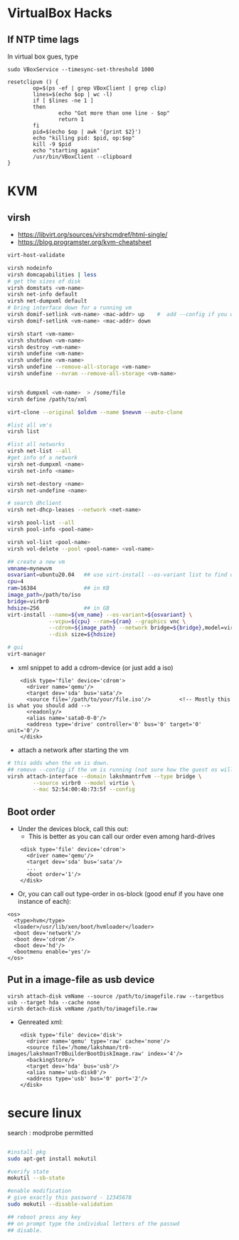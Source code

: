 # VirtualBox Hacks

## If NTP time lags

In virtual box gues, type

```
sudo VBoxService --timesync-set-threshold 1000
```

```
resetclipvm () {
        op=$(ps -ef | grep VBoxClient | grep clip)
        lines=$(echo $op | wc -l)
        if [ $lines -ne 1 ]
        then
                echo "Got more than one line - $op"
                return 1
        fi
        pid=$(echo $op | awk '{print $2}')
        echo "killing pid: $pid, op:$op"
        kill -9 $pid
        echo "starting again"
        /usr/bin/VBoxClient --clipboard
}
```

# KVM

## virsh

* https://libvirt.org/sources/virshcmdref/html-single/
* https://blog.programster.org/kvm-cheatsheet

```sh
virt-host-validate

virsh nodeinfo
virsh domcapabilities | less
# get the sizes of disk
virsh domstats <vm-name>
virsh net-info default
virsh net-dumpxml default
# bring interface down for a running vm
virsh domif-setlink <vm-name> <mac-addr> up    #  add --config if you want to this go to xml as well (persistent)
virsh domif-setlink <vm-name> <mac-addr> down

virsh start <vm-name>
virsh shutdown <vm-name>
virsh destroy <vm-name>
virsh undefine <vm-name>
virsh undefine <vm-name>
virsh undefine --remove-all-storage <vm-name>
virsh undefine --nvram --remove-all-storage <vm-name>


virsh dumpxml <vm-name>  > /some/file
virsh define /path/to/xml

virt-clone --original $oldvm --name $newvm --auto-clone

#list all vm's
virsh list

#list all networks
virsh net-list --all
#get info of a network
virsh net-dumpxml <name>
virsh net-info <name>

virsh net-destory <name>
virsh net-undefine <name>

# search dhclient
virsh net-dhcp-leases --network <net-name>

virsh pool-list --all
virsh pool-info <pool-name>

virsh vol-list <pool-name>
virsh vol-delete --pool <pool-name> <vol-name>

## create a new vm
vmname=mynewvm
osvariant=ubuntu20.04   ## use virt-install --os-variant list to find options
cpu=4
ram=16384               ## in KB
image_path=/path/to/iso
bridge=virbr0
hdsize=256              ## in GB
virt-install --name=${vm_name} --os-variant=${osvariant} \
             --vcpu=${cpu} --ram=${ram} --graphics vnc \
             --cdrom=${image_path} --network bridge=${bridge},model=virtio \
             --disk size=${hdsize}

# gui
virt-manager
```

* xml snippet to add a cdrom-device (or just add a iso)

```
    <disk type='file' device='cdrom'>
      <driver name='qemu'/>
      <target dev='sda' bus='sata'/>
      <source file='/path/to/your/file.iso'/>         <!-- Mostly this is what you should add -->
      <readonly/>
      <alias name='sata0-0-0'/>
      <address type='drive' controller='0' bus='0' target='0' unit='0'/>
    </disk>
```

* attach a network after starting the vm
```sh
# this adds when the vm is down.
## remove --config if the vm is running (not sure how the guest os will respond though).
virsh attach-interface --domain lakshmantrfvm --type bridge \
        --source virbr0 --model virtio \
        --mac 52:54:00:4b:73:5f --config


```


## Boot order

* Under the devices block, call this out:
  * This is better as you can call our order even among hard-drives
```
    <disk type='file' device='cdrom'>
      <driver name='qemu'/>
      <target dev='sda' bus='sata'/>
      ...
      <boot order='1'/>
    </disk>
```
* Or, you can call out type-order in os-block (good enuf if you have one instance of each):
```
<os>
  <type>hvm</type>
  <loader>/usr/lib/xen/boot/hvmloader</loader>
  <boot dev='network'/>
  <boot dev='cdrom'/>
  <boot dev='hd'/>
  <bootmenu enable='yes'/>
</os>
```

## Put in a image-file as usb device

```
virsh attach-disk vmName --source /path/to/imagefile.raw --targetbus usb --target hda --cache none
virsh detach-disk vmName /path/to/imagefile.raw
```
* Genreated xml:
```
    <disk type='file' device='disk'>
      <driver name='qemu' type='raw' cache='none'/>
      <source file='/home/lakshman/tr0-images/lakshmanTr0BuilderBootDiskImage.raw' index='4'/>
      <backingStore/>
      <target dev='hda' bus='usb'/>
      <alias name='usb-disk0'/>
      <address type='usb' bus='0' port='2'/>
    </disk>
```

# secure linux

search : modprobe permitted

```sh

#install pkg
sudo apt-get install mokutil

#verify state
mokutil --sb-state

#enable modification
# give exactly this password - 12345678
sudo mokutil --disable-validation

## reboot press any key
## on prompt type the individual letters of the passwd
## disable.


```

